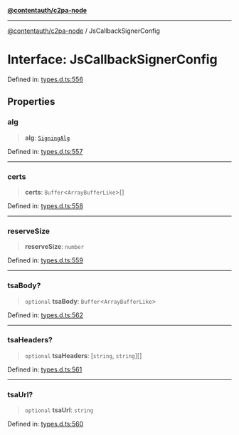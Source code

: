 [**@contentauth/c2pa-node**](../README.md)

***

[@contentauth/c2pa-node](../README.md) / JsCallbackSignerConfig

# Interface: JsCallbackSignerConfig

Defined in: [types.d.ts:556](https://github.com/contentauth/c2pa-node-v2/blob/c336e36bb30fc393837615821d0e64cbfdcdeea6/js-src/types.d.ts#L556)

## Properties

### alg

> **alg**: [`SigningAlg`](../type-aliases/SigningAlg.md)

Defined in: [types.d.ts:557](https://github.com/contentauth/c2pa-node-v2/blob/c336e36bb30fc393837615821d0e64cbfdcdeea6/js-src/types.d.ts#L557)

***

### certs

> **certs**: `Buffer`\<`ArrayBufferLike`\>[]

Defined in: [types.d.ts:558](https://github.com/contentauth/c2pa-node-v2/blob/c336e36bb30fc393837615821d0e64cbfdcdeea6/js-src/types.d.ts#L558)

***

### reserveSize

> **reserveSize**: `number`

Defined in: [types.d.ts:559](https://github.com/contentauth/c2pa-node-v2/blob/c336e36bb30fc393837615821d0e64cbfdcdeea6/js-src/types.d.ts#L559)

***

### tsaBody?

> `optional` **tsaBody**: `Buffer`\<`ArrayBufferLike`\>

Defined in: [types.d.ts:562](https://github.com/contentauth/c2pa-node-v2/blob/c336e36bb30fc393837615821d0e64cbfdcdeea6/js-src/types.d.ts#L562)

***

### tsaHeaders?

> `optional` **tsaHeaders**: \[`string`, `string`\][]

Defined in: [types.d.ts:561](https://github.com/contentauth/c2pa-node-v2/blob/c336e36bb30fc393837615821d0e64cbfdcdeea6/js-src/types.d.ts#L561)

***

### tsaUrl?

> `optional` **tsaUrl**: `string`

Defined in: [types.d.ts:560](https://github.com/contentauth/c2pa-node-v2/blob/c336e36bb30fc393837615821d0e64cbfdcdeea6/js-src/types.d.ts#L560)
